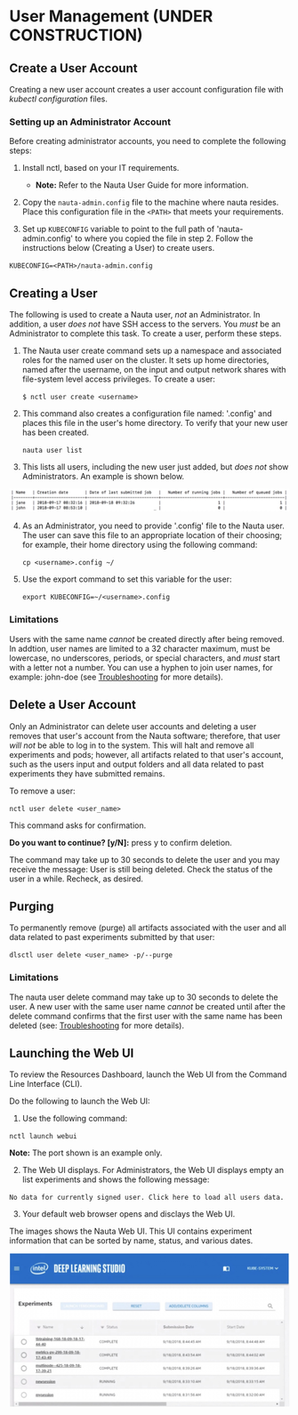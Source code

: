 # User Management (UNDER CONSTRUCTION) 

## Create a User Account

Creating a new user account creates a user account configuration file with _kubectl configuration_ files. 

### Setting up an Administrator Account

Before creating administrator accounts, you need to complete the following steps:

1. Install nctl, based on your IT requirements.
   - **Note:** Refer to the Nauta User Guide for more information.
   
2. Copy the `nauta-admin.config` file to the machine where nauta resides. Place this configuration file in the `<PATH>` that meets your requirements.  

3. Set up `KUBECONFIG` variable to point to the full path of 'nauta-admin.config' to where you copied the file in step 2. Follow the instructions below (Creating a User) to create users.

`KUBECONFIG=<PATH>/nauta-admin.config`

## Creating a User

The following is used to create a Nauta user, _not_ an Administrator. In addition, a user _does not_ have SSH access to the servers. You _must_ be an Administrator to complete this task. To create a user, perform these steps. 

1. The Nauta user create command sets up a namespace and associated roles for the named user on the cluster. It sets up home directories, named after the username, on the input and output network shares with file-system level access privileges. To create a user:
 
   `$ nctl user create <username>`

2. This command also creates a configuration file named: '<username>.config' and places this file in the user's home directory. To verify that your new user has been created.

   `nauta user list`

3. This lists all users, including the new user just added, but _does not_ show Administrators. An example is shown below. 

![New Users Added](Z_examples/Examples.jpg)

4. As an Administrator, you need to provide '<username>.config' file to the Nauta user. The user can save this file to an appropriate location of their choosing; for example, their home directory using the following command:
   
   `cp <username>.config ~/`

5. Use the export command to set this variable for the user:

   `export KUBECONFIG=~/<username>.config`

### Limitations

Users with the same name _cannot_ be created directly after being removed. In addtion, user names are limited to a 32 character maximum, must be lowercase, no underscores, periods, or special characters, and _must_ start with a letter not a number. You can use a hyphen to join user names, for example: john-doe (see [Troubleshooting](Z_examples/Troubleshooting) for more details). 


## Delete a User Account

Only an Administrator can delete user accounts and deleting a user removes that user's account from the Nauta software; therefore, that user _will not_ be able to log in to the system. This will halt and remove all experiments and pods; however, all artifacts related to that user's account, such as the users input and output folders and all data related to past experiments they have submitted remains. 

To remove a user:

 `nctl user delete <user_name>`

This command asks for confirmation. 

**Do you want to continue? [y/N]:** press y to confirm deletion.

The command may take up to 30 seconds to delete the user and you may receive the message: User is still being deleted. Check the status of the user in a while. Recheck, as desired.

## Purging

To permanently remove (purge) all artifacts associated with the user and all data related to past experiments submitted by that user: 

`dlsctl user delete <user_name> -p/--purge`
      
### Limitations	
The nauta user delete command may take up to 30 seconds to delete the user. A new user with the same user name _cannot_ be created until after the delete command confirms that the first user with the same name has been deleted (see: [Troubleshooting](Z_examples/Troubleshooting) for more details).

## Launching the Web UI 

To review the Resources Dashboard, launch the Web UI from the Command Line Interface (CLI).

Do the following to launch the Web UI:

1. Use the following command:

`nctl launch webui` 
    
**Note:** The port shown is an example only.  

2. The Web UI displays. For Administrators, the Web UI displays empty an list experiments and shows the following message:

`No data for currently signed user. Click here to load all users data.`

3.	Your default web browser opens and disclays the Web UI.

The images shows the Nauta Web UI. This UI contains experiment information that can be sorted by name, status, and various dates.

![New Users Added](Z_examples/GUI.jpg)

